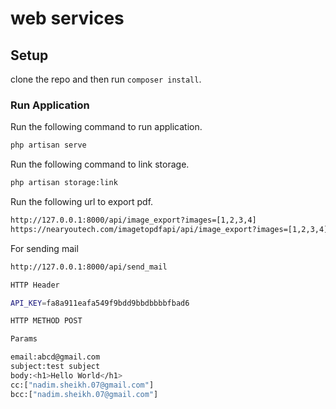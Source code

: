 # web services

## Setup

clone the repo and then run `composer install`.

### Run Application

Run the following command to run application.

```bash
php artisan serve
```
Run the following command to link storage.

```bash
php artisan storage:link
```


Run the following url to export pdf.

```bash
http://127.0.0.1:8000/api/image_export?images=[1,2,3,4]
https://nearyoutech.com/imagetopdfapi/api/image_export?images=[1,2,3,4]
```


For sending mail 

```bash
http://127.0.0.1:8000/api/send_mail

HTTP Header

API_KEY=fa8a911eafa549f9bdd9bbdbbbbfbad6

HTTP METHOD POST

Params

email:abcd@gmail.com
subject:test subject
body:<h1>Hello World</h1>
cc:["nadim.sheikh.07@gmail.com"]
bcc:["nadim.sheikh.07@gmail.com"]

```
